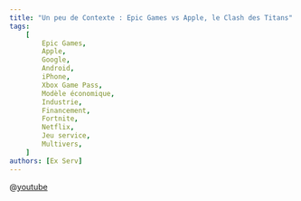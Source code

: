 ```yaml
---
title: "Un peu de Contexte : Epic Games vs Apple, le Clash des Titans"
tags:
    [
        Epic Games,
        Apple,
        Google,
        Android,
        iPhone,
        Xbox Game Pass,
        Modèle économique,
        Industrie,
        Financement,
        Fortnite,
        Netflix,
        Jeu service,
        Multivers,
    ]
authors: [Ex Serv]
---
```


@[youtube](https://www.youtube.com/watch?v=8ljWLHljbUw)
